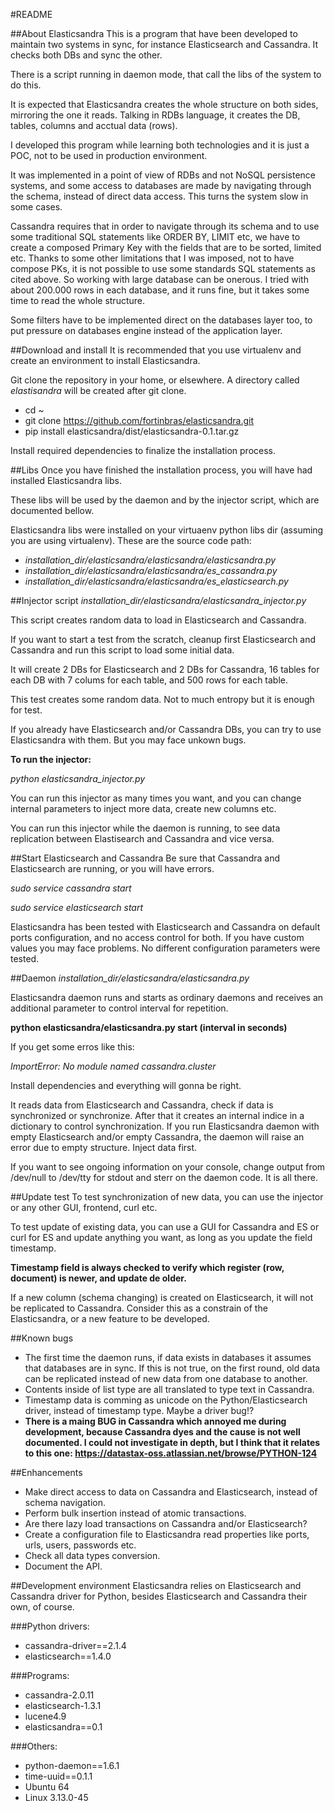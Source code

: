 #README


##About Elasticsandra
This is a program that have been developed to maintain two systems in sync, for instance Elasticsearch and Cassandra. It checks both DBs and sync the other. 

There is a script running in daemon mode, that call the libs of the system to do this. 

It is expected that Elasticsandra creates the whole structure on both sides, mirroring the one it reads. Talking in RDBs language, it creates the DB, tables, columns and acctual data (rows).

I developed this program while learning both technologies and it is just a POC, not to be used in production environment. 

It was implemented in a point of view of RDBs and not NoSQL persistence systems, and some access to databases are made by navigating through the schema, instead of direct data access. This turns the system slow in some cases.

Cassandra requires that in order to navigate through its schema and to use some traditional SQL statements like ORDER BY, LIMIT etc, we have to create a composed Primary Key with the fields that are to be sorted, limited etc. Thanks to some other limitations that I was imposed, not to have compose PKs, it is not possible to use some standards SQL statements as cited above. So working with large database can be onerous. I tried with about 200.000 rows in each database, and it runs fine, but it takes some time to read the whole structure.

Some filters have to be implemented direct on the databases layer too, to put pressure on databases engine instead of the application layer.  



##Download and install
It is recommended that you use virtualenv and create an environment to install Elasticsandra.

Git clone the repository in your home, or elsewhere. A directory called *elastisandra* will be created after git clone.

- cd ~ 
- git clone https://github.com/fortinbras/elasticsandra.git
- pip install elasticsandra/dist/elasticsandra-0.1.tar.gz

Install required dependencies to finalize the installation process.



##Libs
Once you have finished the installation process, you will have had installed Elasticsandra libs.

These libs will be used by the daemon and by the injector script, which are documented bellow.

Elasticsandra libs were installed on your virtuaenv python libs dir (assuming you are using virtualenv). These are the source code path:

- *installation_dir/elasticsandra/elasticsandra/elasticsandra.py*
- *installation_dir/elasticsandra/elasticsandra/es_cassandra.py*
- *installation_dir/elasticsandra/elasticsandra/es_elasticsearch.py*



##Injector script
*installation_dir/elasticsandra/elasticsandra_injector.py*

This script creates random data to load in Elasticsearch and Cassandra.

If you want to start a test from the scratch, cleanup first Elasticsearch and Cassandra and run this script to load some initial data. 

It will create 2 DBs for Elasticsearch and 2 DBs for Cassandra, 16 tables for each DB with 7 colums for each table, and 500 rows for each table.

This test creates some random data. Not to much entropy but it is enough for test.

If you already have Elasticsearch and/or Cassandra DBs, you can try to use Elasticsandra with them. But you may face unkown bugs.

**To run the injector:**

*python elasticsandra_injector.py*

You can run this injector as many times you want, and you can change internal parameters to inject more data, create new columns etc.

You can run this injector while the daemon is running, to see data replication between Elastisearch and Cassandra and vice versa.



##Start Elasticsearch and Cassandra
Be sure that Cassandra and Elasticsearch are running, or you will have errors.

*sudo service cassandra start*

*sudo service elasticsearch start*

Elasticsandra has been tested with Elasticsearch and Cassandra on default ports configuration, and no access control for both. If you have custom values you may face problems. No different configuration parameters were tested.


##Daemon
*installation_dir/elasticsandra/elasticsandra.py*

Elasticsandra daemon runs and starts as ordinary daemons and receives an additional parameter to control interval for repetition.

**python elasticsandra/elasticsandra.py start (interval in seconds)**

If you get some erros like this:

*ImportError: No module named cassandra.cluster*

Install dependencies and everything will gonna be right.




It reads data from Elasticsearch and Cassandra, check if data is synchronized or synchronize. After that it creates an internal indice in a dictionary to control synchronization.
If you run Elasticsandra daemon with empty Elasticsearch and/or empty Cassandra, the daemon will raise an error due to empty structure. Inject data first.

If you want to see ongoing information on your console, change output from /dev/null to /dev/tty for stdout and sterr on the daemon code. It is all there.


##Update test
To test synchronization of new data, you can use the injector or any other GUI, frontend, curl etc.

To test update of existing data, you can use a GUI for Cassandra and ES or curl for ES and update anything you want, as long as you update the field timestamp. 

**Timestamp field is always checked to verify which register (row, document) is newer, and update de older.**

If a new column (schema changing) is created on Elasticsearch, it will not be replicated to Cassandra. Consider this as a constrain of the Elasticsandra, or a new feature to be developed.



##Known bugs
- The first time the daemon runs, if data exists in databases it assumes that databases are in sync. If this is not true, on the first round, old data can be replicated instead of new data from one database to another. 
- Contents inside of list type are all translated to type text in Cassandra. 
- Timestamp data is comming as unicode on the Python/Elasticsearch driver, instead of timestamp type. Maybe a driver bug!?
- **There is a maing BUG in Cassandra which annoyed me during development, because Cassandra dyes and the cause is not well documented. I could not investigate in depth, but I think that it relates to this one: https://datastax-oss.atlassian.net/browse/PYTHON-124**



##Enhancements
- Make direct access to data on Cassandra and Elasticsearch, instead of schema navigation. 
- Perform bulk insertion instead of atomic transactions.
- Are there lazy load transactions on Cassandra and/or Elasticsearch?
- Create a configuration file to Elasticsandra read properties like ports, urls, users, passwords etc.
- Check all data types conversion.
- Document the API.



##Development environment
Elasticsandra relies on Elasticsearch and Cassandra driver for Python, besides Elasticsearch and Cassandra their own, of course.

###Python drivers:
- cassandra-driver==2.1.4
- elasticsearch==1.4.0

###Programs:
- cassandra-2.0.11
- elasticsearch-1.3.1
- lucene4.9
- elasticsandra==0.1

###Others:
- python-daemon==1.6.1
- time-uuid==0.1.1
- Ubuntu 64
- Linux 3.13.0-45
